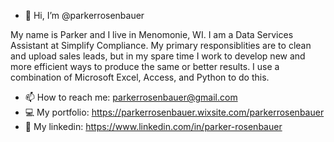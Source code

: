 - 👋 Hi, I’m @parkerrosenbauer

My name is Parker and I live in Menomonie, WI. I am a Data Services Assistant at Simplify Compliance. My primary responsiblities are to clean and upload sales leads, but in my spare time I work to develop new and more efficient ways to produce the same or better results. I use a combination of Microsoft Excel, Access, and Python to do this.


- 📫 How to reach me: parkerrosenbauer@gmail.com 
- 💻 My portfolio: https://parkerrosenbauer.wixsite.com/parkerrosenbauer
- 🧮 My linkedin: https://www.linkedin.com/in/parker-rosenbauer

<!---
parkerrosenbauer/parkerrosenbauer is a ✨ special ✨ repository because its `README.md` (this file) appears on your GitHub profile.
You can click the Preview link to take a look at your changes.
--->
